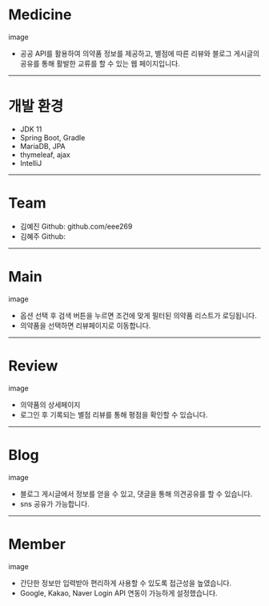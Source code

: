 # Medicine
image

- 공공 API를 활용하여 의약품 정보를 제공하고, 별점에 따른 리뷰와 블로그 게시글의 공유를 통해 활발한 교류를 할 수 있는 웹 페이지입니다.

---
# 개발 환경
- JDK 11
- Spring Boot, Gradle
- MariaDB, JPA
- thymeleaf, ajax
- IntelliJ

---
# Team
- 김예진
Github: github.com/eee269
- 김혜주
Github: 
---
# Main

image
- 옵션 선택 후 검색 버튼을 누르면 조건에 맞게 필터된 의약품 리스트가 로딩됩니다.
- 의약품을 선택하면 리뷰페이지로 이동합니다.

---
# Review
image

- 의약품의 상세페이지
- 로그인 후 기록되는 별점 리뷰를 통해 평점을 확인할 수 있습니다.

---
# Blog
image

- 블로그 게시글에서 정보를 얻을 수 있고, 댓글을 통해 의견공유를 할 수 있습니다.
- sns 공유가 가능합니다.

---
# Member
image

- 간단한 정보만 입력받아 편리하게 사용할 수 있도록 접근성을 높였습니다.
- Google, Kakao, Naver Login API 연동이 가능하게 설정했습니다.
